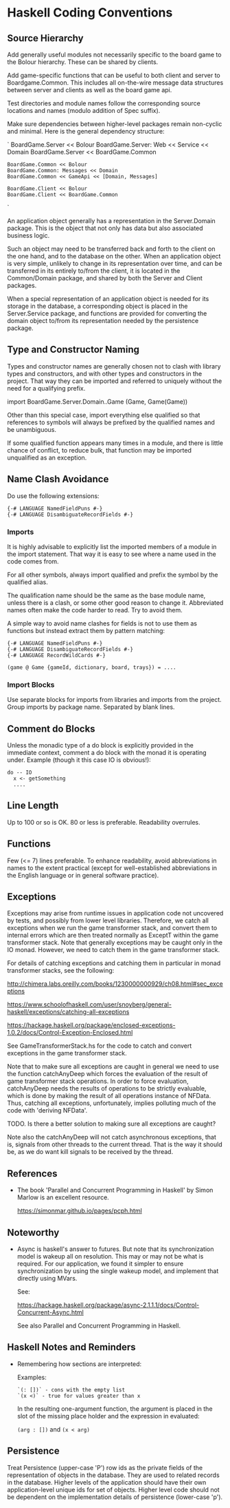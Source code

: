 
# Haskell Coding Conventions

## Source Hierarchy

Add generally useful modules not necessarily specific to the board game 
to the Bolour hierarchy. These can be shared by clients.

Add game-specific functions that can be useful to both client and server
to Boardgame.Common. This includes all on-the-wire message data structures
between server and clients as well as the board game api.

Test directories and module names follow the corresponding source locations
and names (modulo addition of Spec suffix).

Make sure dependencies between higher-level packages remain non-cyclic and
minimal. Here is the general dependency structure:

  `
    BoardGame.Server << Bolour
    BoardGame.Server: Web << Service << Domain
    BoardGame.Server << BoardGame.Common

    BoardGame.Common << Bolour
    BoardGame.Common: Messages << Domain 
    BoardGame.Common << GameApi << [Domain, Messages]

    BoardGame.Client << Bolour
    BoardGame.Client << BoardGame.Common
  `

An application object generally has a representation in the Server.Domain
package. This is the object that not only has data but also associated business
logic.

Such an object may need to be transferred back and forth to the client on
the one hand, and to the database on the other. When an application object 
is very simple, unlikely to change in its representation over time,
and can be transferred in its entirely to/from the client,
it is located in the Common/Domain package, and shared by both the Server 
and Client packages.

When a special representation of an application object is needed for its storage
in the database, a corresponding object is placed in the Server.Service package,
and functions are provided for converting the domain object to/from its
representation needed by the persistence package.

## Type and Constructor Naming

Types and constructor names are generally chosen not to clash with 
library types and constructors, and with other types and constructors
in the project. That way they can be imported and referred to uniquely without
the need for a qualifying prefix.

import BoardGame.Server.Domain..Game (Game, Game(Game))

Other than this special case, import everything else qualified so that 
references to symbols will always be prefixed by the qualified names and
be unambiguous.

If some qualified function appears many times in a module, and there is 
little chance of conflict, to reduce bulk, that function may be imported
unqualified as an exception. 

## Name Clash Avoidance

Do use the following extensions:

```
{-# LANGUAGE NamedFieldPuns #-}
{-# LANGUAGE DisambiguateRecordFields #-}
```

### Imports 

It is highly advisable to explicitly list the imported members of a module in 
the import statement. That way it is easy to see where a name used in the
code comes from. 

For all other symbols, always import qualified and prefix the symbol by the
qualified alias.

The qualification name should be the same as the base module name,
unless there is a clash, or some other good reason to change it. Abbreviated names
often make the code harder to read. Try to avoid them.

A simple way to avoid name clashes for fields is not to use them as functions
but instead extract them by pattern matching:

  ```
  {-# LANGUAGE NamedFieldPuns #-}
  {-# LANGUAGE DisambiguateRecordFields #-}
  {-# LANGUAGE RecordWildCards #-}

  (game @ Game {gameId, dictionary, board, trays}) = ....
  ```

### Import Blocks

Use separate blocks for imports from libraries and imports from the project.
Group imports by package name. Separated by blank lines.

## Comment do Blocks

Unless the monadic type of a do block is explicitly provided in the immediate context,
comment a do block with the monad it is operating under. Example (though it this case IO is obvious!):

```
do -- IO
  x <- getSomething
  ....
```

## Line Length

Up to 100 or so is OK. 80 or less is preferable. Readability overrules.

## Functions

Few (<= 7) lines preferable. To enhance readability, avoid abbreviations in 
names to the extent practical (except for well-established abbreviations 
in the English language or in general software practice).

## Exceptions

Exceptions may arise from runtime issues in application code not uncovered
by tests, and possibly from lower level libraries. Therefore, we catch all
exceptions when we run the game transformer stack, and convert them to internal
errors which are then treated normally as ExceptT within the game transformer
stack. Note that generally exceptions may be caught only in the IO monad.
However, we need to catch them in the game transformer stack.

For details of catching exceptions and catching them in particular 
in monad transformer stacks, see the following:

http://chimera.labs.oreilly.com/books/1230000000929/ch08.html#sec_exceptions

https://www.schoolofhaskell.com/user/snoyberg/general-haskell/exceptions/catching-all-exceptions

https://hackage.haskell.org/package/enclosed-exceptions-1.0.2/docs/Control-Exception-Enclosed.html

See GameTransformerStack.hs for the code to catch and convert exceptions
in the game transformer stack.

Note that to make sure all exceptions are caught in general we need to use the
function catchAnyDeep which forces the evaluation of the result of game
transformer stack operations. In order to force evaluation, catchAnyDeep needs
the results of operations to be strictly evaluable, which is done by making the
result of all operations instance of NFData. Thus, catching all exceptions,
unfortunately, implies polluting much of the code with 'deriving NFData'.

TODO. Is there a better solution to making sure all exceptions are caught?

Note also the catchAnyDeep will not catch asynchronous exceptions,
that is, signals from other threads to the current thread. That is
the way it should be, as we do want kill signals to be received by the
thread.

## References

- The book 'Parallel and Concurrent Programming in Haskell' by
  Simon Marlow is an excellent resource.  
  
  https://simonmar.github.io/pages/pcph.html

## Noteworthy

- Async is haskell's answer to futures. But note that 
  its synchronization model is wakeup all on resolution. This may
  or may not be what is required. For our application, we found it
  simpler to ensure synchronization by using the single wakeup 
  model, and implement that directly using MVars.

  See:

  https://hackage.haskell.org/package/async-2.1.1.1/docs/Control-Concurrent-Async.html

  See also Parallel and Concurrent Programming in Haskell.

## Haskell Notes and Reminders

- Remembering how sections are interpreted:

  Examples: 
  
      `(: [])` - cons with the empty list
      `(x <)` - true for values greater than x

  In the resulting one-argument function, the argument is placed 
  in the slot of the missing place holder and the expression in evaluated:

  `(arg : [])` and `(x < arg)`

## Persistence

Treat Persistence (upper-case 'P') row ids as the private fields of the
representation of objects in the database. They are used to related records in
the database.  Higher levels of the application should have their own
application-level unique ids for set of objects. Higher level code should not be
dependent on the implementation details of persistence (lower-case 'p').
